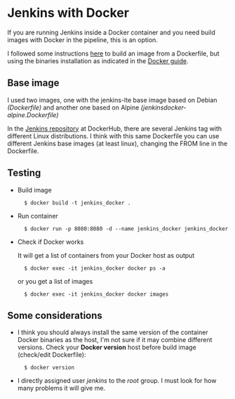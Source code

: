 # Jenkins with Docker
If you are running Jenkins inside a Docker container and you need build images with Docker in the pipeline, this is an option.

I followed some instructions [here](https://getintodevops.com/blog/the-simple-way-to-run-docker-in-docker-for-ci) to build an image from a Dockerfile, but using the binaries installation as indicated in the [Docker guide](https://docs.docker.com/install/linux/docker-ce/binaries).

## Base image 
I used two images, one with the jenkins-lte base image based on Debian _(Dockerfile)_ and another one based on Alpine _(jenkinsdocker-alpine.Dockerfile)_

In the [Jenkins repository](https://hub.docker.com/r/jenkins/jenkins/) at DockerHub, there are several Jenkins tag with different Linux distributions. 
I think with this same Dockerfile you can use different Jenkins base images (at least linux), changing the FROM line in the Dockerfile.

## Testing
- Build image

        $ docker build -t jenkins_docker .

- Run container
        
        $ docker run -p 8080:8080 -d --name jenkins_docker jenkins_docker

- Check if Docker works

    It will get a list of containers from your Docker host as output

        $ docker exec -it jenkins_docker docker ps -a

    or you get a list of images

        $ docker exec -it jenkins_docker docker images

    
## Some considerations
- I think you should always install the same version of the container Docker binaries as the host, I'm not sure if it may combine different versions.
Check your **Docker version** host before build image (check/edit Dockerfile):

        $ docker version

- I directly assigned user _jenkins_ to the _root_ group. I must look for how many problems it will give me.


